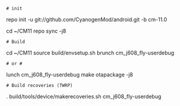 	# init

repo init -u git://github.com/CyanogenMod/android.git -b cm-11.0

cd ~/CM11
repo sync -j8


	# Build

cd ~/CM11
source build/envsetup.sh
brunch cm_j608_fly-userdebug

	# or #

lunch cm_j608_fly-userdebug
make otapackage -j8


	# Build recoveries (TWRP)

. build/tools/device/makerecoveries.sh cm_j608_fly-userdebug
